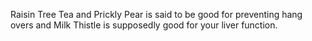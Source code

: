 Raisin Tree Tea and Prickly Pear is said to be good for preventing hang overs and Milk Thistle is supposedly good for your liver function.
